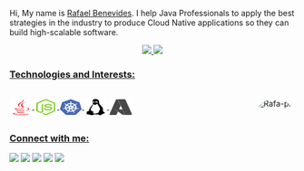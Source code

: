 Hi, My name is [Rafael Benevides](http://rafabene.com). I help Java Professionals to apply the best strategies in the industry to produce Cloud Native applications so they can build high-scalable software.



<div align="center">
  <a href="https://github.com/rafabene">
  <img height="180em" src="https://github-readme-stats.vercel.app/api?username=rafabene&show_icons=true&theme=dracula&include_all_commits=true&count_private=true"/>
  <img height="180em" src="https://github-readme-stats.vercel.app/api/top-langs/?username=rafabene&layout=compact&langs_count=7&theme=dracula"/>
</div>
  
### Technologies and Interests:
<div style="display: inline_block"><br>
  <img align="center" alt="Rafa-Java" height="30" width="40" src="https://raw.githubusercontent.com/devicons/devicon/master/icons/java/java-plain.svg">
  <img align="center" alt="Rafa-NodeJS" height="30" width="40" src="https://raw.githubusercontent.com/devicons/devicon/master/icons/nodejs/nodejs-plain.svg">
  <img align="center" alt="Rafa-Kubernetes" height="30" width="40" src="https://raw.githubusercontent.com/devicons/devicon/master/icons/kubernetes/kubernetes-plain.svg">
  <img align="center" alt="Rafa-Linux" height="30" width="40" src="https://raw.githubusercontent.com/devicons/devicon/master/icons/linux/linux-plain.svg">
  <img align="center" alt="Rafa-Azure" height="30" width="40" src="https://raw.githubusercontent.com/devicons/devicon/master/icons/azure/azure-plain.svg">
  <img align="right" alt="Rafa-pic" height="150" style="border-radius:50px;" src="http://rafabene.com/assets/images/Rafael18.png">
</div>
  
##

### Connect with me:
  
<div> 
  <a href = "https://twitter.com/rafabene"><img src="https://img.shields.io/badge/-Twitter-%230077B5?style=for-the-badge&logo=twitter&logoColor=white"></a>
  <a href="https://www.linkedin.com/in/rafabene/" target="_blank"><img src="https://img.shields.io/badge/-LinkedIn-%230077B5?style=for-the-badge&logo=linkedin&logoColor=white" target="_blank"></a>   
  <a href="https://www.facebook.com/rafabene" target="_blank"><img src="https://img.shields.io/badge/-Facebook-%230077B5?style=for-the-badge&logo=facebook&logoColor=white" target="_blank"></a>   
  <a href="https://www.youtube.com/user/rafabene" target="_blank"><img src="https://img.shields.io/badge/YouTube-FF0000?style=for-the-badge&logo=youtube&logoColor=white" target="_blank"></a>
  <a href = "mailto:rafabene@gmail.com"><img src="https://img.shields.io/badge/-Gmail-%23333?style=for-the-badge&logo=gmail&logoColor=white" target="_blank"></a>


<!--
**rafabene/rafabene** is a ✨ _special_ ✨ repository because its `README.md` (this file) appears on your GitHub profile.

### Hi there 👋

Here are some ideas to get you started:

- 🔭 I’m currently working on ...
- 🌱 I’m currently learning ...
- 👯 I’m looking to collaborate on ...
- 🤔 I’m looking for help with ...
- 💬 Ask me about ...
- 📫 How to reach me: ...
- 😄 Pronouns: ...
- ⚡ Fun fact: ...
-->
